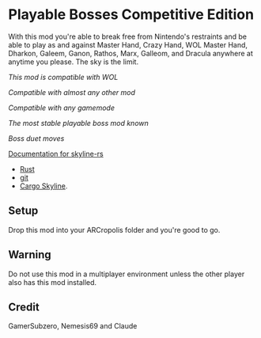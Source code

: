# Playable Bosses Competitive Edition

With this mod you're able to break free from Nintendo's restraints and be able to play as and against Master Hand, Crazy Hand, WOL Master Hand, Dharkon, Galeem, Ganon, Rathos, Marx, Galleom, and Dracula anywhere at anytime you please. The sky is the limit.

*This mod is compatible with WOL*

*Compatible with almost any other mod*

*Compatible with any gamemode*

*The most stable playable boss mod known*

*Boss duet moves*

[Documentation for skyline-rs](https://ultimate-research.github.io/skyline-rs-template/doc/skyline/index.html)
* [Rust](https://www.rust-lang.org/install.html)
* [git](https://git-scm.com/book/en/v2/Getting-Started-Installing-Git)
* [Cargo Skyline](https://github.com/jam1garner/cargo-skyline).

## Setup
Drop this mod into your ARCropolis folder and you're good to go.

## Warning
Do not use this mod in a multiplayer environment unless the other player also has this mod installed.

## Credit
GamerSubzero, Nemesis69 and Claude

